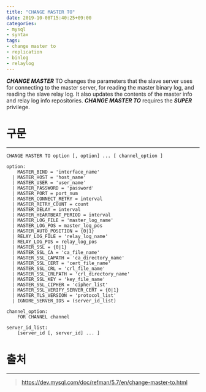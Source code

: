 ```yaml
---
title: "CHANGE MASTER TO"
date: 2019-10-08T15:40:25+09:00
categories:
- mysql
- syntax
tags:
- change master to
- replication
- binlog
- relaylog
---
```


***CHANGE MASTER*** TO changes the parameters that the slave server uses for connecting to the master server, for reading the master binary log, and reading the slave relay log. It also updates the contents of the master info and relay log info repositories. ***CHANGE MASTER TO*** requires the ***SUPER*** privilege.

<!--more-->

# 구문
---

```
CHANGE MASTER TO option [, option] ... [ channel_option ]

option:
    MASTER_BIND = 'interface_name'
  | MASTER_HOST = 'host_name'
  | MASTER_USER = 'user_name'
  | MASTER_PASSWORD = 'password'
  | MASTER_PORT = port_num
  | MASTER_CONNECT_RETRY = interval
  | MASTER_RETRY_COUNT = count
  | MASTER_DELAY = interval
  | MASTER_HEARTBEAT_PERIOD = interval
  | MASTER_LOG_FILE = 'master_log_name'
  | MASTER_LOG_POS = master_log_pos
  | MASTER_AUTO_POSITION = {0|1}
  | RELAY_LOG_FILE = 'relay_log_name'
  | RELAY_LOG_POS = relay_log_pos
  | MASTER_SSL = {0|1}
  | MASTER_SSL_CA = 'ca_file_name'
  | MASTER_SSL_CAPATH = 'ca_directory_name'
  | MASTER_SSL_CERT = 'cert_file_name'
  | MASTER_SSL_CRL = 'crl_file_name'
  | MASTER_SSL_CRLPATH = 'crl_directory_name'
  | MASTER_SSL_KEY = 'key_file_name'
  | MASTER_SSL_CIPHER = 'cipher_list'
  | MASTER_SSL_VERIFY_SERVER_CERT = {0|1}
  | MASTER_TLS_VERSION = 'protocol_list'
  | IGNORE_SERVER_IDS = (server_id_list)

channel_option:
    FOR CHANNEL channel

server_id_list:
    [server_id [, server_id] ... ]
```

# 출처
---
> https://dev.mysql.com/doc/refman/5.7/en/change-master-to.html
